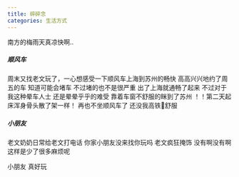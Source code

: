 ```yaml
---
title: 碎碎念
categories: 生活方式
---
```


南方的梅雨天真凉快啊..

<!-- more -->

##### 顺风车
周末又找老文玩了，一心想感受一下顺风车上海到苏州的畅快
高高兴兴地约了周五的车
知道可能会堵车 不过堵的也不是很严重 出了上海就通畅了起来
不过对于我这种晕车人士 还是晕晕乎乎的难受
靠着车窗不舒服的眯到了苏州
！！第二天起床浑身骨头散了架一样！
再也不坐顺风车了 还没我高铁🚄舒服

##### 小朋友
老文奶奶日常给老文打电话
你家小朋友没来找你玩吗
老文疯狂掩饰 没有啊没有啊
这样是少了很多麻烦呢

小朋友 真好玩

